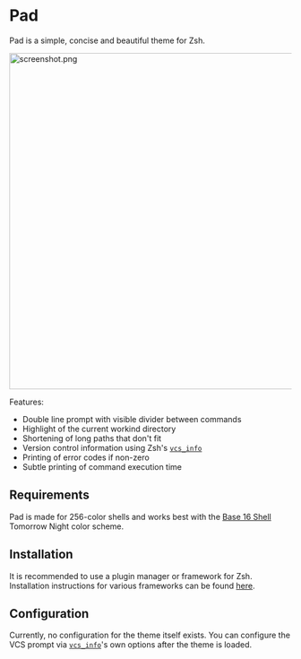 Pad
===

Pad is a simple, concise and beautiful theme for Zsh.

<img src="https://raw.githubusercontent.com/eproxus/pad.zsh-theme/master/screenshot.png" alt="screenshot.png" width="600">

Features:

* Double line prompt with visible divider between commands
* Highlight of the current workind directory
* Shortening of long paths that don't fit
* Version control information using Zsh's [`vcs_info`][vcs_info]
* Printing of error codes if non-zero
* Subtle printing of command execution time

Requirements
------------

Pad is made for 256-color shells and works best with the [Base 16 Shell][base-16-shell] Tomorrow Night color scheme.

Installation
------------

It is recommended to use a plugin manager or framework for Zsh. Installation instructions for various frameworks can be found [here][installation].

Configuration
-------------

Currently, no configuration for the theme itself exists. You can configure the
VCS prompt via [`vcs_info`][vcs_info]'s own options after the theme is loaded.

[base-16-shell]: https://github.com/chriskempson/base16-shell "Base 16 Shell"
[vcs_info]: http://zsh.sourceforge.net/Doc/Release/User-Contributions.html#Version-Control-Information "Zsh vcs_info"
[installation]: https://github.com/unixorn/awesome-zsh-plugins#installation "Zsh plugin installation"

